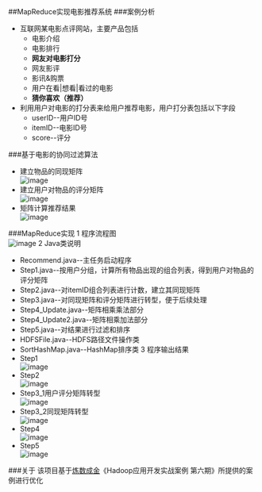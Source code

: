 ##MapReduce实现电影推荐系统
###案例分析
* 互联网某电影点评网站，主要产品包括
    * 电影介绍
    * 电影排行
    * **网友对电影打分**
    * 网友影评
    * 影讯&购票
    * 用户在看|想看|看过的电影
    * **猜你喜欢（推荐）**
* 利用用户对电影的打分表来给用户推荐电影，用户打分表包括以下字段
    * userID--用户ID号
    * itemID--电影ID号
    * score--评分

###基于电影的协同过滤算法
* 建立物品的同现矩阵  
  ![image](https://github.com/ParadeTo/Recommend/blob/master/img/theory-6.png)
* 建立用户对物品的评分矩阵  
  ![image](https://github.com/ParadeTo/Recommend/blob/master/img/theory-7.png)
* 矩阵计算推荐结果  
  ![image](https://github.com/ParadeTo/Recommend/blob/master/img/theory-8.png)

###MapReduce实现
1 程序流程图  
 ![image](https://github.com/ParadeTo/Recommend/blob/master/img/mapreduce.jpg)
2 Java类说明  
* Recommend.java--主任务启动程序  
* Step1.java--按用户分组，计算所有物品出现的组合列表，得到用户对物品的评分矩阵  
* Step2.java--对itemID组合列表进行计数，建立其同现矩阵  
* Step3.java--对同现矩阵和评分矩阵进行转型，便于后续处理  
* Step4_Update.java--矩阵相乘乘法部分  
* Step4_Update2.java--矩阵相乘加法部分  
* Step5.java--对结果进行过滤和排序  
* HDFSFile.java--HDFS路径文件操作类  
* SortHashMap.java--HashMap排序类
3 程序输出结果  
* Step1  
 ![image](https://github.com/ParadeTo/Recommend/blob/master/img/step1-out.png)  
* Step2  
 ![image](https://github.com/ParadeTo/Recommend/blob/master/img/step2-out.png)   
* Step3_1用户评分矩阵转型  
 ![image](https://github.com/ParadeTo/Recommend/blob/master/img/step3_1-out.png)  
* Step3_2同现矩阵转型  
 ![image](https://github.com/ParadeTo/Recommend/blob/master/img/step3_2-out.png)  
* Step4  
 ![image](https://github.com/ParadeTo/Recommend/blob/master/img/step4-out-my.png)  
* Step5  
 ![image](https://github.com/ParadeTo/Recommend/blob/master/img/step5-out.png)

###关于
该项目基于[炼数成金](http://www.dataguru.cn/)《Hadoop应用开发实战案例 第六期》所提供的案例进行优化

